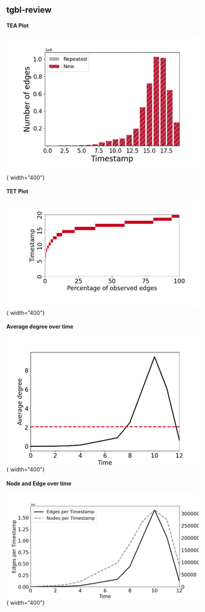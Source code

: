 
## tgbl-review
#### TEA Plot
![image](TEA/tgbl-review.png){ width="400"}
#### TET Plot
![image](TET/tgbl-review.png){ width="400"}

#### Average degree over time
![image](degree/tgbl-review_ave_degree_per_ts.png){ width="400"}


#### Node and Edge over time
![image](node_edge/tgbl-review_node&edge_per_ts.png){ width="400"}
